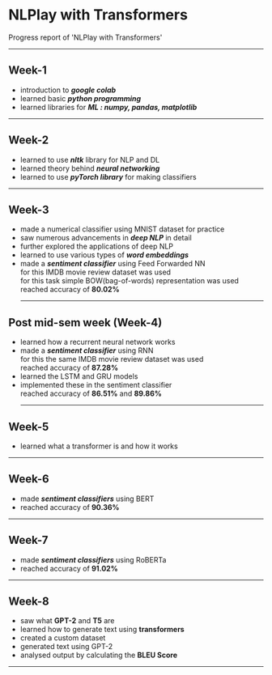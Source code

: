 # NLPlay with Transformers
Progress report of 'NLPlay with Transformers'
<hr>

## Week-1
- introduction to ***google colab***
- learned basic ***python programming***
- learned libraries for ***ML : numpy, pandas, matplotlib***
<hr>

## Week-2
- learned to use ***nltk*** library for NLP and DL
- learned theory behind ***neural networking***
- learned to use ***pyTorch library*** for making classifiers
<hr>

## Week-3
- made a numerical classifier using MNIST dataset for practice
- saw numerous advancements in ***deep NLP*** in detail
- further explored the applications of deep NLP
- learned to use various types of ***word embeddings***
- made a ***sentiment classifier*** using Feed Forwarded NN <br> 
  for this IMDB movie review dataset was used <br>
  for this task simple BOW(bag-of-words) representation was used
  reached accuracy of **80.02%**
  <hr>

## Post mid-sem week (Week-4)
- learned how a recurrent neural network works
- made a ***sentiment classifier*** using RNN <br>
  for this the same IMDB movie review dataset was used <br>
  reached accuracy of **87.28%**
- learned the LSTM and GRU models
- implemented these in the sentiment classifier <br>
  reached accuracy of **86.51%** and **89.86%**
  <hr>
  
## Week-5
- learned what a transformer is and how it works
<hr>

## Week-6
- made ***sentiment classifiers*** using BERT
- reached accuracy of **90.36%**
<hr>

## Week-7
- made ***sentiment classifiers*** using RoBERTa
- reached accuracy of **91.02%**
<hr>

## Week-8
- saw what **GPT-2** and **T5** are
- learned how to generate text using **transformers**
- created a custom dataset
- generated text using GPT-2 
- analysed output by calculating the **BLEU Score**
<hr>
